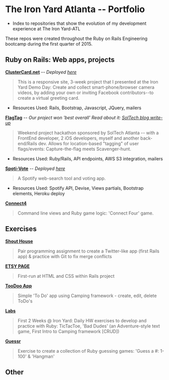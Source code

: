 # The Iron Yard Atlanta -- Portfolio
* Index to repositories that show the evolution of my development experience at The Iron Yard-ATL

These repos were created throughout the Ruby on Rails Engineering bootcamp during the first quarter of 2015.

## Ruby on Rails: Web apps, projects

**[ClusterCard.net](https://github.com/dwellkit/dk-fe)**
-- *Deployed [here](http://www.clustercard.net/#/)*
> This is a responsive site, 3-week project that I presented at the Iron Yard Demo Day: Create and collect smart-phone/browser camera videos, by adding your own or inviting Facebook contributors--to create a virtual greeting card. 
* Resources Used: Rails, Bootstrap, Javascript, JQuery, mailers

**[FlagTag](https://github.com/USPFTA/Rails)**
-- *Our project won 'best overall'  Read about it:  [SolTech blog write-up](http://blog.soltech.net/iron-sharpening-iron-soltech-the-iron-yard-march-2015-hackathon)*
> Weekend project hackathon sponsored by SolTech Atlanta -- with a FrontEnd developer, 2 iOS developers, myself and another back-end/Rails dev.  Allows for location-based "tagging" of user flags/events: Capture-the-flag meets Scavenger-hunt.
* Resources Used: Ruby/Rails, API endpoints, AWS S3 integration, mailers

**[Spoti-Vote](https://github.com/evo21/spoti-vote)**
 -- *Deployed [here](http://spotivote.herokuapp.com/)*
> A Spotify web-search tool and voting app.
* Resources Used: Spotify API, Devise, Views partials, Bootstrap elements, Heroku deploy

**[Connect4](https://github.com/evo21/connect4)**
> Command line views and Ruby game logic: 'Connect Four' game.

## Exercises

**[Shout House](https://github.com/evo21/shouthouse)**
> Pair programming assignment to create a Twitter-like app (first Rails app) & practice with Git to fix merge conflicts

**[ETSY PAGE](https://github.com/evo21/etsy_search)**
> First-run at HTML and CSS within Rails project

**[TooDoo App](https://github.com/evo21/toodoo)**
> Simple 'To Do' app using Camping framework - create, edit, delete ToDo's

**[Labs](https://github.com/evo21/labs)**
> First 2 Weeks @ Iron Yard: Daily HW exercises to develop and practice with Ruby: TicTacToe, 'Bad Dudes' (an Adventure-style text game, First Intro to Camping framework [CRUD])

**[Guessr](https://github.com/evo21/guessr)**
> Exercise to create a collection of Ruby guessing games: 'Guess a #: 1-100' & 'Hangman'

## Other